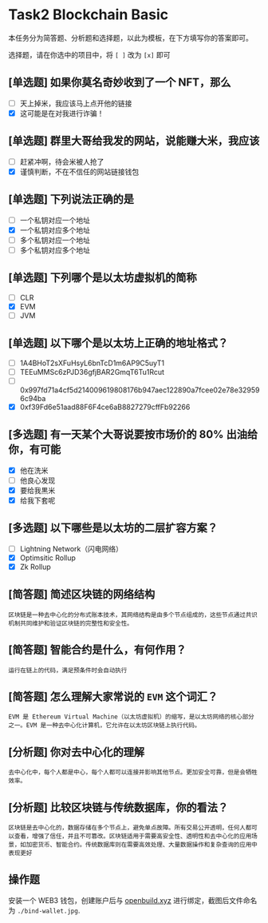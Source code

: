 # Task2 Blockchain Basic

本任务分为简答题、分析题和选择题，以此为模板，在下方填写你的答案即可。

选择题，请在你选中的项目中，将 `[ ]` 改为 `[x]` 即可

## [单选题] 如果你莫名奇妙收到了一个 NFT，那么

- [ ] 天上掉米，我应该马上点开他的链接
- [x] 这可能是在对我进行诈骗！

## [单选题] 群里大哥给我发的网站，说能赚大米，我应该

- [ ] 赶紧冲啊，待会米被人抢了
- [x] 谨慎判断，不在不信任的网站链接钱包

## [单选题] 下列说法正确的是

- [ ] 一个私钥对应一个地址
- [x] 一个私钥对应多个地址
- [ ] 多个私钥对应一个地址
- [ ] 多个私钥对应多个地址

## [单选题] 下列哪个是以太坊虚拟机的简称

- [ ] CLR
- [x] EVM
- [ ] JVM

## [单选题] 以下哪个是以太坊上正确的地址格式？

- [ ] 1A4BHoT2sXFuHsyL6bnTcD1m6AP9C5uyT1
- [ ] TEEuMMSc6zPJD36gfjBAR2GmqT6Tu1Rcut
- [ ] 0x997fd71a4cf5d214009619808176b947aec122890a7fcee02e78e329596c94ba
- [x] 0xf39Fd6e51aad88F6F4ce6aB8827279cffFb92266

## [多选题] 有一天某个大哥说要按市场价的 80% 出油给你，有可能

- [x] 他在洗米
- [ ] 他良心发现
- [x] 要给我黒米
- [x] 给我下套呢

## [多选题] 以下哪些是以太坊的二层扩容方案？

- [ ] Lightning Network（闪电网络）
- [x] Optimsitic Rollup
- [x] Zk Rollup

## [简答题] 简述区块链的网络结构

```
区块链是一种去中心化的分布式账本技术，其网络结构是由多个节点组成的，这些节点通过共识机制共同维护和验证区块链的完整性和安全性。
```

## [简答题] 智能合约是什么，有何作用？

```
运行在链上的代码，满足预条件时会自动执行

```

## [简答题] 怎么理解大家常说的 `EVM` 这个词汇？

```
EVM 是 Ethereum Virtual Machine（以太坊虚拟机）的缩写，是以太坊网络的核心部分之一。EVM 是一种去中心化计算机，它允许在以太坊区块链上执行代码。
```

## [分析题] 你对去中心化的理解

```
去中心化中，每个人都是中心，每个人都可以连接并影响其他节点。更加安全可靠，但是会牺牲效率。
```

## [分析题] 比较区块链与传统数据库，你的看法？

```
区块链是去中心化的，数据存储在多个节点上，避免单点故障。所有交易公开透明，任何人都可以查看，增强了信任，并且不可篡改。区块链适用于需要高安全性、透明性和去中心化的应用场景，如加密货币、智能合约。传统数据库则在需要高效处理、大量数据操作和复杂查询的应用中表现更好
```

## 操作题

安装一个 WEB3 钱包，创建账户后与 [openbuild.xyz](https://openbuild.xyz/profile) 进行绑定，截图后文件命名为 `./bind-wallet.jpg`.
